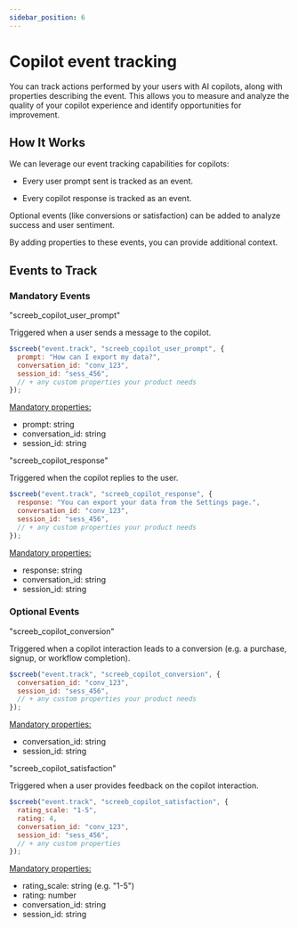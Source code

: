 ```yaml
---
sidebar_position: 6
---
```


# Copilot event tracking

You can track actions performed by your users with AI copilots, along with properties describing the event. This allows you to measure and analyze the quality of your copilot experience and identify opportunities for improvement.

## How It Works

We can leverage our event tracking capabilities for copilots:

- Every user prompt sent is tracked as an event.

- Every copilot response is tracked as an event.

Optional events (like conversions or satisfaction) can be added to analyze success and user sentiment.

By adding properties to these events, you can provide additional context.

## Events to Track

### Mandatory Events

"screeb_copilot_user_prompt"

Triggered when a user sends a message to the copilot.

```js
$screeb("event.track", "screeb_copilot_user_prompt", {
  prompt: "How can I export my data?",
  conversation_id: "conv_123",
  session_id: "sess_456",
  // + any custom properties your product needs
});
```

<u>Mandatory properties:</u>

- prompt: string
- conversation_id: string
- session_id: string

"screeb_copilot_response"

Triggered when the copilot replies to the user.

```js
$screeb("event.track", "screeb_copilot_response", {
  response: "You can export your data from the Settings page.",
  conversation_id: "conv_123",
  session_id: "sess_456",
  // + any custom properties your product needs
});
```

<u>Mandatory properties:</u>

- response: string
- conversation_id: string
- session_id: string

### Optional Events

"screeb_copilot_conversion"

Triggered when a copilot interaction leads to a conversion (e.g. a purchase, signup, or workflow completion).

```js
$screeb("event.track", "screeb_copilot_conversion", {
  conversation_id: "conv_123",
  session_id: "sess_456",
  // + any custom properties your product needs
});
```

<u>Mandatory properties:</u>

- conversation_id: string
- session_id: string

"screeb_copilot_satisfaction"

Triggered when a user provides feedback on the copilot interaction.

```js
$screeb("event.track", "screeb_copilot_satisfaction", {
  rating_scale: "1-5",
  rating: 4,
  conversation_id: "conv_123",
  session_id: "sess_456",
  // + any custom properties
});
```

<u>Mandatory properties:</u>

- rating_scale: string (e.g. "1-5")
- rating: number
- conversation_id: string
- session_id: string
